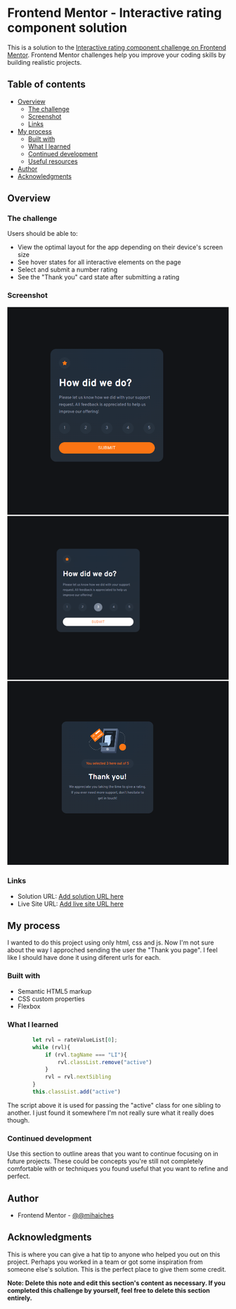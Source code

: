 # Frontend Mentor - Interactive rating component solution

This is a solution to the [Interactive rating component challenge on Frontend Mentor](https://www.frontendmentor.io/challenges/interactive-rating-component-koxpeBUmI). Frontend Mentor challenges help you improve your coding skills by building realistic projects. 

## Table of contents

- [Overview](#overview)
  - [The challenge](#the-challenge)
  - [Screenshot](#screenshot)
  - [Links](#links)
- [My process](#my-process)
  - [Built with](#built-with)
  - [What I learned](#what-i-learned)
  - [Continued development](#continued-development)
  - [Useful resources](#useful-resources)
- [Author](#author)
- [Acknowledgments](#acknowledgments)

## Overview

### The challenge

Users should be able to:

- View the optimal layout for the app depending on their device's screen size
- See hover states for all interactive elements on the page
- Select and submit a number rating
- See the "Thank you" card state after submitting a rating

### Screenshot

![Rating Page](screenShots/rating_page.png)
![Rating Page Hover](screenShots/rating_page_hover.png)
![Thank You Page](screenShots/thank_you_page.png)

### Links

- Solution URL: [Add solution URL here](https://your-solution-url.com)
- Live Site URL: [Add live site URL here](https://your-live-site-url.com)

## My process

I wanted to do this project using only html, css and js. Now I'm not sure about the way I approched sending the user the "Thank you page". I feel like I should have done it using diferent
urls for each. 

### Built with

- Semantic HTML5 markup
- CSS custom properties
- Flexbox

### What I learned

~~~ javascript
        let rvl = rateValueList[0];
        while (rvl){
            if (rvl.tagName === "LI"){
                rvl.classList.remove("active")
            }
            rvl = rvl.nextSibling
        }
        this.classList.add("active")
~~~

The script above it is used for passing the "active" class for one sibling to another.
I just found it somewhere I'm not really sure what it really does though.

### Continued development

Use this section to outline areas that you want to continue focusing on in future projects. These could be concepts you're still not completely comfortable with or techniques you found useful that you want to refine and perfect.

## Author
- Frontend Mentor - [@@mihaiches](https://www.frontendmentor.io/profile/mihaiches)

## Acknowledgments

This is where you can give a hat tip to anyone who helped you out on this project. Perhaps you worked in a team or got some inspiration from someone else's solution. This is the perfect place to give them some credit.

**Note: Delete this note and edit this section's content as necessary. If you completed this challenge by yourself, feel free to delete this section entirely.**
